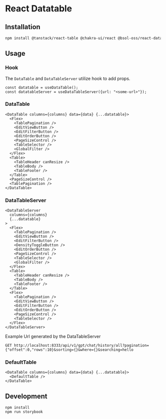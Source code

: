 # React Datatable

## Installation

```bash
npm install @tanstack/react-table @chakra-ui/react @bsol-oss/react-datatable5
```

## Usage

### Hook

The `DataTable` and `DataTableServer` utilize hook to add props. 

```tsx
const datatable = useDataTable();
const datatableServer = useDataTableServer({url: "<some-url>"});
```

### DataTable

```tsx
<DataTable columns={columns} data={data} {...datatable}>
  <Flex>
    <TablePagination />
    <EditViewButton />
    <EditFilterButton />
    <EditOrderButton />
    <PageSizeControl />
    <TableSelector />
    <GlobalFilter />
  </Flex>
  <Table>
    <TableHeader canResize />
    <TableBody />
    <TableFooter />
  </Table>
  <PageSizeControl />
  <TablePagination />
</DataTable>
```

### DataTableServer

```tsx
<DataTableServer
  columns={columns}
  {...datatable}
>
  <Flex>
    <TablePagination />
    <EditViewButton />
    <EditFilterButton />
    <DensityToggleButton />
    <EditOrderButton />
    <PageSizeControl />
    <TableSelector />
    <GlobalFilter />
  </Flex>
  <Table>
    <TableHeader canResize />
    <TableBody />
    <TableFooter />
  </Table>
  <Flex>
    <TablePagination />
    <EditViewButton />
    <EditFilterButton />
    <EditOrderButton />
    <PageSizeControl />
    <TableSelector />
  </Flex>
</DataTableServer>
```

Example Url generated by the DataTableServer

```
GET http://localhost:8333/api/v1/gpt/chat/history/all?pagination={"offset":0,"rows":10}&sorting={}&where={}&searching=hello
```

### DefaultTable

```tsx
<DataTable columns={columns} data={data} {...datatable}>
  <DefaultTable />
</DataTable>
```

## Development

```
npm install
npm run storybook
```
